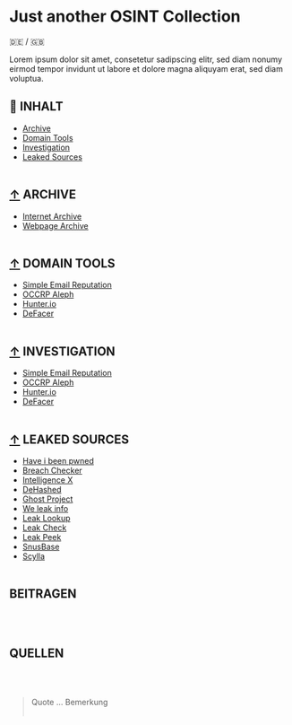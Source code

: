# Just another OSINT Collection
:de: / :gb:

Lorem ipsum dolor sit amet, consetetur sadipscing elitr, sed diam nonumy eirmod tempor invidunt ut labore et dolore magna aliquyam erat, sed diam voluptua.


## :file_folder: INHALT
- [Archive](#-archive)
- [Domain Tools](#-domain-tools)
- [Investigation](#-investigation)
- [Leaked Sources](#-leaked-sources)
<br/><br/>


## [↑](#file_folder-inhalt) ARCHIVE
- [Internet Archive](https://archive.org/web/ "Internet Archive")
- [Webpage Archive](https://archive.fo/ "Webpage Archive")
<br/><br/>


## [↑](#file_folder-inhalt) DOMAIN TOOLS
- [Simple Email Reputation](https://emailrep.io/ "Simple Email Reputation")
- [OCCRP Aleph](https://data.occrp.org/ "OCCRP Aleph")
- [Hunter.io](https://hunter.io/ "Hunter.io")
- [DeFacer](https://defacer.id "DeFacer")
<br/><br/>

## [↑](#file_folder-inhalt) INVESTIGATION
- [Simple Email Reputation](https://emailrep.io/ "Simple Email Reputation")
- [OCCRP Aleph](https://data.occrp.org/ "OCCRP Aleph")
- [Hunter.io](https://hunter.io/ "Hunter.io")
- [DeFacer](https://defacer.id "DeFacer")
<br/><br/>

## [↑](#file_folder-inhalt) LEAKED SOURCES
- [Have i been pwned](https://haveibeenpwned.com/ "Have i been pwned")
- [Breach Checker](https://breachchecker.com/ "Breach Checker")
- [Intelligence X](https://intelx.io/ "Intelligence X")
- [DeHashed](https://dehashed.com/ "DeHashed")
- [Ghost Project](https://ghostproject.fr/ "Ghost Project")
- [We leak info](https://weleakinfo.to/ "We leak info")
- [Leak Lookup](https://leak-lookup.com/ "Leak Lookup")
- [Leak Check](https://leakcheck.io/ "Leak Check")
- [Leak Peek](https://leakpeek.to/ "Leak Peek")
- [SnusBase](https://snusbase.com/ "SnusBase")
- [Scylla](https://scylla.so/ "Scylla")
<br/><br/>


## BEITRAGEN
<br/><br/>


## QUELLEN
<br/><br/>


> Quote ... Bemerkung
<br/><br/>
